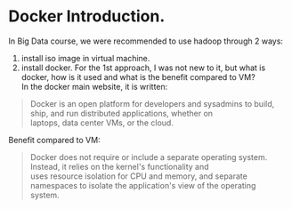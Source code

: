 # Docker Introduction. 
In Big Data course, we were recommended to use hadoop through 2 ways:  
1. install iso image in virtual machine. 
2. install docker. 
For the 1st approach, I was not new to it, but what is docker, how is it used and what is the benefit compared to VM?  
In the docker main website, it is written:  
> Docker is an open platform for developers and sysadmins to build, ship, and run distributed applications, whether on  
laptops, data center VMs, or the cloud.  

Benefit compared to VM:  
> Docker does not require or include a separate operating system. Instead, it relies on the kernel's functionality and   
uses resource isolation for CPU and memory, and separate namespaces to isolate the application's view of the operating   
system.  

